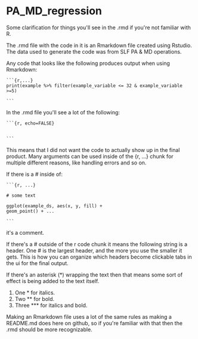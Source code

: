 # PA_MD_regression
Some clarification for things you'll see in the .rmd if you're not familiar with R.

The .rmd file with the code in it is an Rmarkdown file created using Rstudio.
The data used to generate the code was from SLF PA & MD operations.

Any code that looks like the following produces output when using Rmarkdown:

    ```{r,...}
    print(example %>% filter(example_variable <= 32 & example_variable >=5)

    ```

In the .rmd file you'll see a lot of the following:




    ```{r, echo=FALSE}
    
    
    ```
This means that I did not want the code to actually show up in the final product.
Many arguments can be used inside of the {r, ...} chunk for multiple different reasons, like handling errors and so on.

If there is a # inside of:

    ```{r, ...}
     
    # some text

    ggplot(example_ds, aes(x, y, fill) +
    geom_point() + ...

    ```
it's a comment.

If there's a # outside of the r code chunk it means the following string is a header.
One # is the largest header, and the more you use the smaller it gets. This is how you can organize which headers become clickable 
tabs in the ui for the final output.

If there's an asterisk (*) wrapping the text then that means some sort of effect is being added to the text itself.

1. One * for italics.
2. Two ** for bold.
3. Three *** for italics and bold.

Making an Rmarkdown file uses a lot of the same rules as making a README.md does here on github, so if you're familiar with 
that then the .rmd should be more recognizable.

